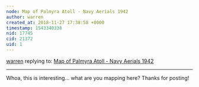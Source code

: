 ```yaml
---
node: Map of Palmyra Atoll - Navy Aerials 1942
author: warren
created_at: 2018-11-27 17:38:58 +0000
timestamp: 1543340338
nid: 17745
cid: 21372
uid: 1
---
```




[warren](../profile/warren) replying to: [Map of Palmyra Atoll - Navy Aerials 1942](../notes/wozwas/11-25-2018/map-of-palmyra-atoll-navy-aerials-1942)

----
Whoa, this is interesting... what are you mapping here? Thanks for posting!